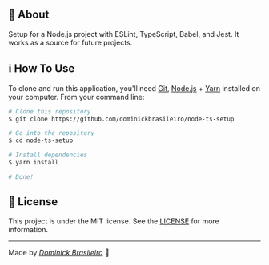 ## 📕 About

Setup for a Node.js project with ESLint, TypeScript, Babel, and Jest. It works as a source for future projects.

## ℹ How To Use

To clone and run this application, you'll need [Git](https://git-scm.com), [Node.js](https://nodejs.org) + [Yarn](https://yarnpkg.com/) installed on your computer. From your command line:

```bash
# Clone this repository
$ git clone https://github.com/dominickbrasileiro/node-ts-setup

# Go into the repository
$ cd node-ts-setup

# Install dependencies
$ yarn install

# Done!
```

## 📝 License
This project is under the MIT license. See the [LICENSE](https://github.com/dominickbrasileiro/node-ts-setup/blob/master/LICENSE) for more information.

---

Made by _[Dominick Brasileiro](https://www.linkedin.com/in/dominickbrasileiro/)_ 💎
